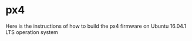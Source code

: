 # px4

Here is the instructions of how to build the px4 firmware on Ubuntu 16.04.1 LTS operation system

